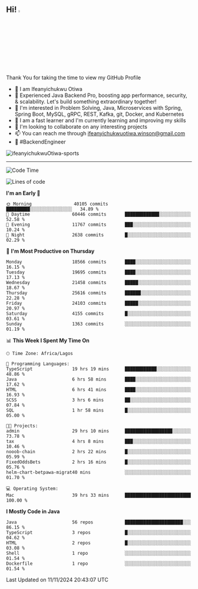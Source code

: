 <!-- BLOG-POST-LIST:START --><!-- BLOG-POST-LIST:END -->

## Hi! <img src="https://media.giphy.com/media/hvRJCLFzcasrR4ia7z/giphy.gif" width="4%"> 

Thank You for taking the time to view my GitHub Profile

- 👋 I am Ifeanyichukwu Otiwa
- 🚀 Experienced Java Backend Pro, boosting app performance, security, & scalability. Let's build something extraordinary together!
- 👀 I'm interested in Problem Solving, Java, Microservices with Spring, Spring Boot, MySQL, gRPC, REST, Kafka, git, Docker, and Kubernetes
- 🌱 I am a fast learner and I'm currently learning and improving my skills
- 💞️ I'm looking to collaborate on any interesting projects
- 📫 You can reach me through ifeanyichukwuotiwa.winson@gmail.com
- 🚀 #BackendEngineer

<p align="left" marginTop="10px"> <img src="https://komarev.com/ghpvc/?username=ifeanyichukwuOtiwa-sports&label=Profile%20views&color=0e75b6&style=for-the-badge" alt="ifeanyichukwuOtiwa-sports" /> </p>

***

<!--START_SECTION:waka-->
![Code Time](http://img.shields.io/badge/Code%20Time-3%2C124%20hrs%2052%20mins-blue)

![Lines of code](https://img.shields.io/badge/From%20Hello%20World%20I%27ve%20Written-28.8%20million%20lines%20of%20code-blue)

**I'm an Early 🐤** 

```text
🌞 Morning                40105 commits       █████████░░░░░░░░░░░░░░░░   34.89 % 
🌆 Daytime                60446 commits       █████████████░░░░░░░░░░░░   52.58 % 
🌃 Evening                11767 commits       ███░░░░░░░░░░░░░░░░░░░░░░   10.24 % 
🌙 Night                  2638 commits        █░░░░░░░░░░░░░░░░░░░░░░░░   02.29 % 
```
📅 **I'm Most Productive on Thursday** 

```text
Monday                   18566 commits       ████░░░░░░░░░░░░░░░░░░░░░   16.15 % 
Tuesday                  19695 commits       ████░░░░░░░░░░░░░░░░░░░░░   17.13 % 
Wednesday                21458 commits       █████░░░░░░░░░░░░░░░░░░░░   18.67 % 
Thursday                 25616 commits       ██████░░░░░░░░░░░░░░░░░░░   22.28 % 
Friday                   24103 commits       █████░░░░░░░░░░░░░░░░░░░░   20.97 % 
Saturday                 4155 commits        █░░░░░░░░░░░░░░░░░░░░░░░░   03.61 % 
Sunday                   1363 commits        ░░░░░░░░░░░░░░░░░░░░░░░░░   01.19 % 
```


📊 **This Week I Spent My Time On** 

```text
🕑︎ Time Zone: Africa/Lagos

💬 Programming Languages: 
TypeScript               19 hrs 19 mins      ████████████░░░░░░░░░░░░░   48.86 % 
Java                     6 hrs 58 mins       ████░░░░░░░░░░░░░░░░░░░░░   17.62 % 
HTML                     6 hrs 41 mins       ████░░░░░░░░░░░░░░░░░░░░░   16.93 % 
SCSS                     3 hrs 6 mins        ██░░░░░░░░░░░░░░░░░░░░░░░   07.84 % 
SQL                      1 hr 58 mins        █░░░░░░░░░░░░░░░░░░░░░░░░   05.00 % 

🐱‍💻 Projects: 
admin                    29 hrs 10 mins      ██████████████████░░░░░░░   73.78 % 
tax                      4 hrs 8 mins        ███░░░░░░░░░░░░░░░░░░░░░░   10.46 % 
nooob-chain              2 hrs 22 mins       █░░░░░░░░░░░░░░░░░░░░░░░░   05.99 % 
FixedOddsBets            2 hrs 16 mins       █░░░░░░░░░░░░░░░░░░░░░░░░   05.76 % 
helm-chart-betpawa-migrat40 mins             ░░░░░░░░░░░░░░░░░░░░░░░░░   01.70 % 

💻 Operating System: 
Mac                      39 hrs 33 mins      █████████████████████████   100.00 % 
```

**I Mostly Code in Java** 

```text
Java                     56 repos            ██████████████████████░░░   86.15 % 
TypeScript               3 repos             █░░░░░░░░░░░░░░░░░░░░░░░░   04.62 % 
HTML                     2 repos             █░░░░░░░░░░░░░░░░░░░░░░░░   03.08 % 
Shell                    1 repo              ░░░░░░░░░░░░░░░░░░░░░░░░░   01.54 % 
Dockerfile               1 repo              ░░░░░░░░░░░░░░░░░░░░░░░░░   01.54 % 
```




 Last Updated on 11/11/2024 20:43:07 UTC
<!--END_SECTION:waka-->

<!--
<p align="center">
![trophy](https://github-profile-trophy.vercel.app/?username=ifeanyichukwuOtiwa-sports&theme=onedark) (https://github.com/ryo-ma/github-profile-trophy)
</p>
-->

<!---
ifeanyi-otiwa/ifeanyi-otiwa is a ✨ special ✨ repository because its `README.md` (this file) appears on your GitHub profile.
You can click the Preview link to take a look at your changes.
--->
